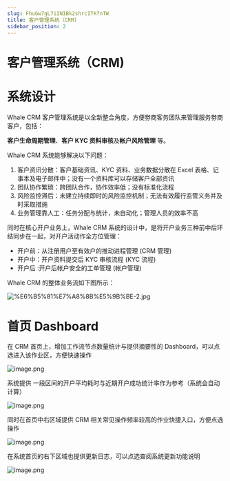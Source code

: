```yaml
---
slug: FhuGw7gL7iINIBk2shrcITKfnTW
title: 客户管理系统（CRM)
sidebar_position: 2
---
```



# 客户管理系统（CRM)


# 系统设计


Whale CRM 客户管理系统是以全新整合角度，方便劵商客务团队来管理服务劵商客户，包括：


**客户生命周期管理**、**客户 KYC 资料审核**及**帐户风险管理** 等。


Whale CRM 系统能够解决以下问题： 

1. 客户资讯分散：客户基础资讯、KYC 资料、业务数据分散在 Excel 表格、记事本及电子邮件中；没有一个资料库可以存储客户全部资讯
2. 团队协作繁琐：跨团队合作，协作效率低；没有标准化流程
3. 风险监控滞后：未建立持续即时的风险监控机制；无法有效履行监管义务并及时采取措施
4. 业务管理靠人工：任务分配与统计，未自动化；管理人员的效率不高

同时在核心开户业务上，Whale CRM 系统的设计中，是将开户业务三种前中后环结同步在一起，对开户活动作全方位管理：

- 开户前：从注册用户至有效户的推动进程管理 (CRM 管理)
- 开户中：开户资料提交后 KYC 审核流程 (KYC 流程)
- 开户后 :开户后帐户安全的工单管理 (帐户管理)

Whale CRM 的整体业务流如下图所示：


![%E6%B5%81%E7%A8%8B%E5%9B%BE-2.jpg](/assets/c4425525382dc0916ffe445d5c664d4d.jpg)


# 首页 Dashboard


在 CRM 首页上，增加工作流节点数量统计与提供摘要性的 Dashboard，可以点选进入该作业区，方便快速操作


![image.png](/assets/b780d128567d1652f0da321e2ffa6c04.png)


系统提供 一段区间的开户平均耗时与近期开户成功统计率作为参考（系统会自动计算）


![image.png](/assets/8208a6f0b1a9d2f248c0916949f187c9.png)


同时在首页中右区域提供 CRM 相关常见操作频率较高的作业快捷入口，方便点选操作


![image.png](/assets/de9c87784f4537bca5a9db98ca36bac1.png)


在系统首页的右下区域也提供更新日志，可以点选查阅系统更新功能说明


![image.png](/assets/6e49305103306892fe6d028b0339d3cf.png)


